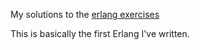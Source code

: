 My solutions to the [erlang exercises](http://www.erlang.org/course/exercises.html)

This is basically the first Erlang I've written.
